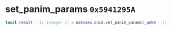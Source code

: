 # set_panim_params `0x5941295A`

```lua
local result --[[ integer ]] = natives.anim.set_panim_params(_unk0 --[[ integer ]], _unk1 --[[ integer ]], _unk2 --[[ integer ]])
```